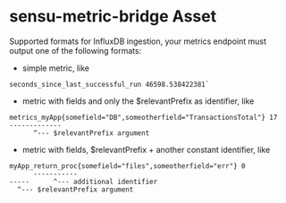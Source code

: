 # sensu-metric-bridge Asset

Supported formats for InfluxDB ingestion, your metrics endpoint must output one of the following formats:

- simple metric, like  
```
seconds_since_last_successful_run 46598.538422381`
```

- metric with fields and only the $relevantPrefix as identifier, like  
```
metrics_myApp{somefield="DB",someotherfield="TransactionsTotal"} 17
-------------
      ^--- $relevantPrefix argument
```

- metric with fields, $relevantPrefix + another constant identifier, like  
```
myApp_return_proc{somefield="files",someotherfield="err"} 0
      -----------
-----      ^--- additional identifier
  ^--- $relevantPrefix argument
```
